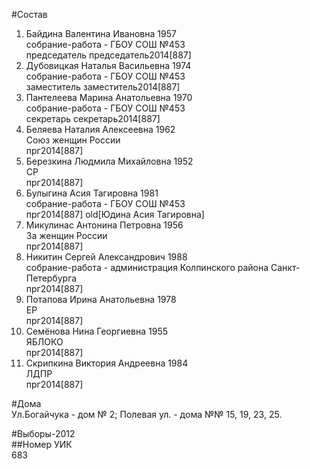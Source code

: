#Состав  
1. Байдина Валентина Ивановна 1957  
    собрание-работа - ГБОУ СОШ №453  
    председатель председатель2014[887]  
2. Дубовицкая Наталья Васильевна 1974  
    собрание-работа - ГБОУ СОШ №453  
    заместитель заместитель2014[887]  
3. Пантелеева Марина Анатольевна 1970  
    собрание-работа - ГБОУ СОШ №453  
    секретарь секретарь2014[887]  
4. Беляева Наталия Алексеевна 1962  
    Союз женщин России  
    прг2014[887]  
5. Березкина Людмила Михайловна 1952  
    СР  
    прг2014[887]  
6. Булыгина Асия Тагировна 1981  
    собрание-работа - ГБОУ СОШ №453  
    прг2014[887] old[Юдина Асия Тагировна]  
7. Микулинас Антонина Петровна 1956  
    За женщин России  
    прг2014[887]  
8. Никитин Сергей Александрович 1988  
    собрание-работа - администрация Колпинского района Санкт-Петербурга  
    прг2014[887]  
9. Потапова Ирина Анатольевна 1978  
    ЕР  
    прг2014[887]  
10. Семёнова Нина Георгиевна 1955  
    ЯБЛОКО  
    прг2014[887]  
11. Скрипкина Виктория Андреевна 1984  
    ЛДПР  
    прг2014[887]  
  
#Дома  
Ул.Богайчука - дом № 2; Полевая ул. - дома №№ 15, 19, 23, 25.  
  
#Выборы-2012  
##Номер УИК  
683  

